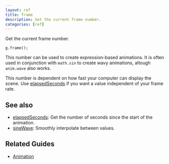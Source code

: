 ```yaml
---
layout: ref
title: frame
description: Get the current frame number.
categories: [ref]
---
```

Get the current frame number.

    g.frame();

This number can be used to create expression-based animations. It is often used in conjunction with `math.sin` to create wavy animations, altough `anim.wave` also works.

This number is dependent on how fast your computer can display the scene. Use [elapsedSeconds](elapsedSeconds.html) if you want a value independent of your frame rate.

## See also
- [elapsedSeconds](elapsedSeconds.html): Get the number of seconds since the start of the animation.
- [sineWave](sineWave.html): Smoothly interpolate between values.

## Related Guides
- [Animation](../guide/animation.html)
